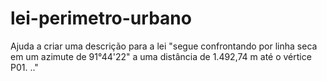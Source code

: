 # lei-perimetro-urbano
Ajuda a criar uma descrição para a lei  "segue confrontando por linha seca em um azimute de 91°44'22" a uma distância de 1.492,74 m até o vértice P01. .."
